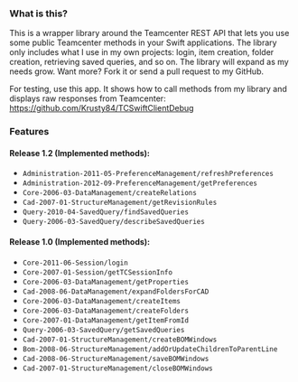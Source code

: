 ### What is this?

This is a wrapper library around the Teamcenter REST API that lets you use some public Teamcenter methods in your Swift applications.
The library only includes what I use in my own projects: login, item creation, folder creation, retrieving saved queries, and so on.
The library will expand as my needs grow. Want more? Fork it or send a pull request to my GitHub.

For testing, use this app. It shows how to call methods from my library and displays raw responses from Teamcenter:
https://github.com/Krusty84/TCSwiftClientDebug

### Features
#### Release 1.2 (Implemented methods):

- `Administration-2011-05-PreferenceManagement/refreshPreferences`
- `Administration-2012-09-PreferenceManagement/getPreferences`
- `Core-2006-03-DataManagement/createRelations`
- `Cad-2007-01-StructureManagement/getRevisionRules`
- `Query-2010-04-SavedQuery/findSavedQueries`
- `Query-2006-03-SavedQuery/describeSavedQueries`

#### Release 1.0 (Implemented methods):

- `Core-2011-06-Session/login`  
- `Core-2007-01-Session/getTCSessionInfo`  
- `Core-2006-03-DataManagement/getProperties`  
- `Cad-2008-06-DataManagement/expandFoldersForCAD`  
- `Core-2006-03-DataManagement/createItems`  
- `Core-2006-03-DataManagement/createFolders`  
- `Core-2007-01-DataManagement/getItemFromId`  
- `Query-2006-03-SavedQuery/getSavedQueries`  
- `Cad-2007-01-StructureManagement/createBOMWindows`  
- `Bom-2008-06-StructureManagement/addOrUpdateChildrenToParentLine`  
- `Cad-2008-06-StructureManagement/saveBOMWindows`  
- `Cad-2007-01-StructureManagement/closeBOMWindows`  

